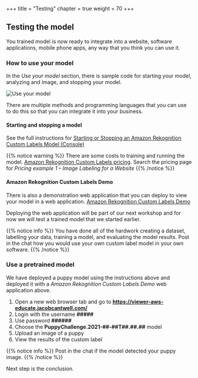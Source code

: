 +++
title = "Testing"
chapter = true
weight = 70
+++

## Testing the model

You trained model is now ready to integrate into a website, software applications, mobile phone apps, any way that you think you can use it.

### How to use your model

In the *Use your model* section, there is sample code for starting your model, analyzing and image, and stopping your model.

![Use your model](70_testing/images/testing-01.jpg "Use your model")

There are multiple methods and programming languages that you can use to do this so that you can integrate it into your business.

#### Starting and stopping a model

See the full instructions for [Starting or Stopping an Amazon Rekognition Custom Labels Model (Console)](https://docs.aws.amazon.com/rekognition/latest/customlabels-dg/rm-start-model-console.html)

{{% notice warning %}}
There are some costs to training and running the model. [Amazon Rekognition Custom Labels pricing](https://aws.amazon.com/rekognition/pricing/). Search the pricing page for *Pricing example 1 – Image Labeling for a Website*
{{% /notice %}}

#### Amazon Rekognition Custom Labels Demo

There is also a demonstration web application that you can deploy to view your model in a web application. [Amazon Rekognition Custom Labels Demo](https://github.com/aws-samples/amazon-rekognition-custom-labels-demo)

Deploying the web application will be part of our next workshop and for now we will test a trained model that we started earlier.

{{% notice info %}}
You have done all of the hardwork creating a dataset, labelling your data, training a model, and evaluating the model results. Post in the chat how you would use your own custom label model in your own software.
{{% /notice %}}

### Use a pretrained model

We have deployed a puppy model using the instructions above and deployed it with a *Amazon Rekognition Custom Labels Demo* web application above.

1. Open a new web browser tab and go to **https://viewer-aws-educate.jacobcantwell.com/**
2. Login with the username **#####**
3. Use password **######**
4. Choose the **PuppyChallenge.2021-##-##T##.##.##** model
5. Upload an image of a puppy
6. View the results of the custom label

{{% notice info %}}
Post in the chat if the model detected your puppy image.
{{% /notice %}}

Next step is the conclusion.
